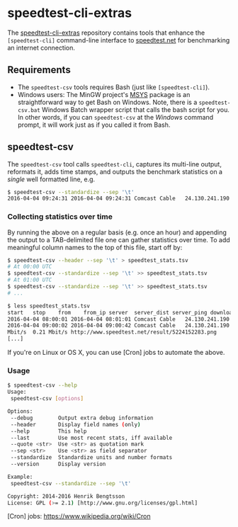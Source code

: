 # speedtest-cli-extras

The [speedtest-cli-extras] repository contains tools that enhance the
`[speedtest-cli]` command-line interface to [speedtest.net] for
benchmarking an internet connection.

## Requirements
* The `speedtest-csv` tools requires Bash (just like `[speedtest-cli]`).
* Windows users: The MinGW project's [MSYS] package is an
straightforward way to get Bash on Windows.  Note, there is a
`speedtest-csv.bat` Windows Batch wrapper script that calls the bash
script for you.  In other words, if you can `speedtest-csv` at the
_Windows_ command prompt, it will work just as if you called it from
Bash.


## speedtest-csv
The `speedtest-csv` tool calls `speedtest-cli`, captures its
multi-line output, reformats it, adds time stamps, and outputs
the benchmark statistics on a _single_ well formatted line, e.g.
```sh
$ speedtest-csv --standardize --sep '\t'
2016-04-04 09:24:31	2016-04-04 09:24:31	Comcast Cable	24.130.241.190	Monkey Brains (San Francisco, CA)	21.36 km	17.673 ms	5.32 Mbits/s		
```

### Collecting statistics over time
By running the above on a regular basis (e.g. once an hour) and
appending the output to a TAB-delimited file one can gather statistics
over time.  To add meaningful column names to the top of this file,
start off by:
```sh
$ speedtest-csv --header --sep '\t' > speedtest_stats.tsv
# At 00:00 UTC
$ speedtest-csv --standardize --sep '\t' >> speedtest_stats.tsv
# At 01:00 UTC
$ speedtest-csv --standardize --sep '\t' >> speedtest_stats.tsv
# ...

$ less speedtest_stats.tsv
start	stop	from	from_ip	server	server_dist	server_ping	download	upload	share_url
2016-04-04 08:00:01	2016-04-04 08:01:01	Comcast Cable	24.130.241.190	Fastmetrics Inc. (San Francisco, CA)	20.46 km	18.168 ms	4.88 Mbit/s	1.34 Mbit/s	http://www.speedtest.net/result/5224137223.png
2016-04-04 09:00:02	2016-04-04 09:00:42	Comcast Cable	24.130.241.190 Monkey Brains (San Francisco, CA)	21.36 km	16.723 ms	3.40
Mbit/s	0.21 Mbit/s	http://www.speedtest.net/result/5224152283.png
[...]
```

If you're on Linux or OS X, you can use [Cron] jobs to automate the
above.


### Usage
```sh
$ speedtest-csv --help
Usage:
 speedtest-csv [options]

Options:
 --debug        Output extra debug information
 --header       Display field names (only)
 --help         This help
 --last         Use most recent stats, iff available
 --quote <str>  Use <str> as quotation mark
 --sep <str>    Use <str> as field separator
 --standardize  Standardize units and number formats
 --version      Display version

Example:
 speedtest-csv --standardize --sep '\t'

Copyright: 2014-2016 Henrik Bengtsson
License: GPL (>= 2.1) [http://www.gnu.org/licenses/gpl.html]
```


[speedtest-cli-extras]: https://github.com/HenrikBengtsson/speedtest-cli-extras
[speedtest-cli]: https://github.com/sivel/speedtest-cli
[speedtest.net]: http://www.speedtest.net/
[MSYS]: http://www.mingw.org/wiki/msys
[Cron] jobs: https://www.wikipedia.org/wiki/Cron
